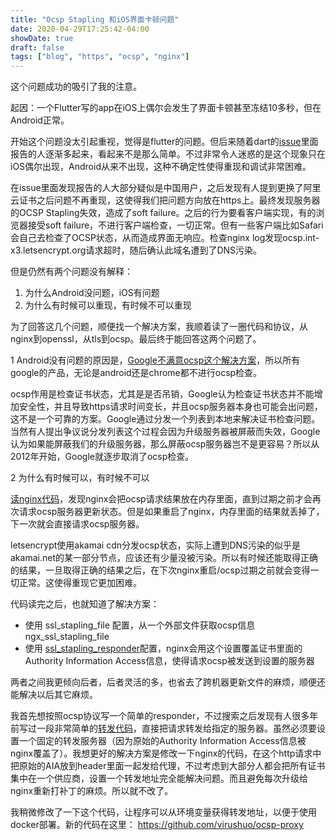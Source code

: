 ```yaml
---
title: "Ocsp Stapling 和iOS界面卡顿问题"
date: 2020-04-29T17:25:42-04:00
showDate: true
draft: false
tags: ["blog", "https", "ocsp", "nginx"]
---
```


这个问题成功的吸引了我的注意。

起因：一个Flutter写的app在iOS上偶尔会发生了界面卡顿甚至冻结10多秒，但在Android正常。

开始这个问题没太引起重视，觉得是flutter的问题。但后来随着dart的[issue](https://github.com/dart-lang/sdk/issues/41519)里面报告的人逐渐多起来，看起来不是那么简单。不过非常令人迷惑的是这个现象只在iOS偶尔出现，Android从来不出现，这种不确定性使得重现和调试非常困难。

在issue里面发现报告的人大部分疑似是中国用户，之后发现有人提到更换了阿里云证书之后问题不再重现，这使得我们把问题方向放在https上。最终发现服务器的OCSP Stapling失效，造成了soft failure。之后的行为要看客户端实现，有的浏览器接受soft failure，不进行客户端检查，一切正常。但有一些客户端比如Safari会自己去检查了OCSP状态，从而造成界面无响应。检查nginx log发现ocsp.int-x3.letsencrypt.org请求超时，随后确认此域名遭到了DNS污染。

但是仍然有两个问题没有解释：

1. 为什么Android没问题，iOS有问题
2. 为什么有时候可以重现，有时候不可以重现

为了回答这几个问题，顺便找一个解决方案，我顺着读了一圈代码和协议，从nginx到openssl，从tls到ocsp。最后终于能回答这两个问题了。

<!--more--> 

1 Android没有问题的原因是，[Google不满意ocsp这个解决方案](https://blog.wirelessmoves.com/2015/03/ocsp-stapling-and-android-that-doesnt-care.html)，所以所有google的产品，无论是android还是chrome都不进行ocsp检查。

ocsp作用是检查证书状态，尤其是是否吊销，Google认为检查证书状态并不能增加安全性，并且导致https请求时间变长，并且ocsp服务器本身也可能会出问题，这不是一个可靠的方案。Google通过分发一个列表到本地来解决证书检查问题。当然有人提出争议说分发列表这个过程会因为升级服务器被屏蔽而失效，Google认为如果能屏蔽我们的升级服务器，那么屏蔽ocsp服务器岂不是更容易？所以从2012年开始，Google就逐步取消了ocsp检查。

2 为什么有时候可以，有时候不可以

[读nginx代码](https://github.com/nginx/nginx/blob/c17bc31d41a0372002115899a2c64e89aeca7e7d/src/event/ngx_event_openssl_stapling.c#L554)，发现nginx会把ocsp请求结果放在内存里面，直到过期之前才会再次请求ocsp服务器更新状态。但是如果重启了nginx，内存里面的结果就丢掉了，下一次就会直接请求ocsp服务器。

letsencrypt使用akamai cdn分发ocsp状态，实际上遭到DNS污染的似乎是akamai.net的某一部分节点，应该还有少量没被污染。所以有时候还能取得正确的结果，一旦取得正确的结果之后，在下次nginx重启/ocsp过期之前就会变得一切正常。这使得重现它更加困难。

代码读完之后，也就知道了解决方案：

* 使用 ssl_stapling_file 配置，从一个外部文件获取ocsp信息 ngx_ssl_stapling_file 
* 使用 [ssl_stapling_responder](https://github.com/nginx/nginx/blob/c17bc31d41a0372002115899a2c64e89aeca7e7d/src/event/ngx_event_openssl_stapling.c#L382)配置，nginx会用这个设置覆盖证书里面的Authority Information Access信息，使得请求ocsp被发送到设置的服务器

两者之间我更倾向后者，后者灵活的多，也省去了跨机器更新文件的麻烦，顺便还能解决以后其它麻烦。

我首先想按照ocsp协议写一个简单的responder，不过搜索之后发现有人很多年前写过一段非常简单的[转发代码](https://github.com/dlecorfec/ocsp-proxy)，直接把请求转发给指定的服务器。虽然必须要设置一个固定的转发服务器（因为原始的Authority Information Access信息被nginx覆盖了）。我想更好的解决方案是修改一下nginx的代码，在这个http请求中把原始的AIA放到header里面一起发给代理，不过考虑到大部分人都会把所有证书集中在一个供应商，设置一个转发地址完全能解决问题。而且避免每次升级给nginx重新打补丁的麻烦。所以就不改了。

我稍微修改了一下这个代码，让程序可以从环境变量获得转发地址，以便于使用docker部署。新的代码在这里： https://github.com/virushuo/ocsp-proxy


